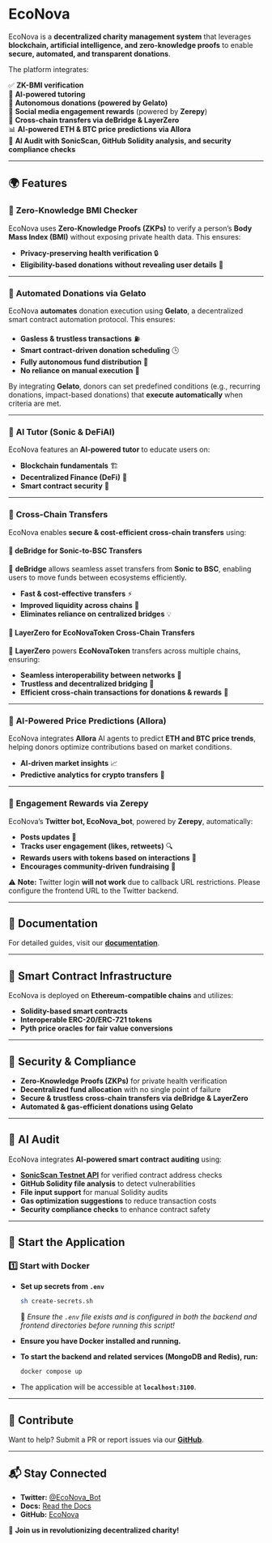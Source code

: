 # EcoNova

EcoNova is a **decentralized charity management system** that leverages **blockchain, artificial intelligence, and zero-knowledge proofs** to enable **secure, automated, and transparent donations**.

The platform integrates:

✅ **ZK-BMI verification**  
🤖 **AI-powered tutoring**  
💸 **Autonomous donations (powered by Gelato)**  
📢 **Social media engagement rewards** (powered by **Zerepy**)  
🔁 **Cross-chain transfers via deBridge & LayerZero**  
📊 **AI-powered ETH & BTC price predictions via Allora**  
🤖 **AI Audit with SonicScan, GitHub Solidity analysis, and security compliance checks**

---

## 🌍 **Features**

### 🔹 **Zero-Knowledge BMI Checker**

EcoNova uses **Zero-Knowledge Proofs (ZKPs)** to verify a person’s **Body Mass Index (BMI)** without exposing private health data. This ensures:

- **Privacy-preserving health verification** 🔒
- **Eligibility-based donations without revealing user details** 🏥

---

### 🔹 **Automated Donations via Gelato**

EcoNova **automates** donation execution using **Gelato**, a decentralized smart contract automation protocol. This ensures:

- **Gasless & trustless transactions** ⛽
- **Smart contract-driven donation scheduling** 🕒
- **Fully autonomous fund distribution** 💸
- **No reliance on manual execution** 🚀

By integrating **Gelato**, donors can set predefined conditions (e.g., recurring donations, impact-based donations) that **execute automatically** when criteria are met.

---

### 🔹 **AI Tutor (Sonic & DeFiAI)**

EcoNova features an **AI-powered tutor** to educate users on:

- **Blockchain fundamentals** 🏗️
- **Decentralized Finance (DeFi)** 💱
- **Smart contract security** 🔐

---

### 🔹 **Cross-Chain Transfers**

EcoNova enables **secure & cost-efficient cross-chain transfers** using:

#### 🔀 **deBridge for Sonic-to-BSC Transfers**

💱 **deBridge** allows seamless asset transfers from **Sonic to BSC**, enabling users to move funds between ecosystems efficiently.

- **Fast & cost-effective transfers** ⚡
- **Improved liquidity across chains** 🔄
- **Eliminates reliance on centralized bridges** 💡

#### 🔀 **LayerZero for EcoNovaToken Cross-Chain Transfers**

🌉 **LayerZero** powers **EcoNovaToken** transfers across multiple chains, ensuring:

- **Seamless interoperability between networks** 🔗
- **Trustless and decentralized bridging** 🏦
- **Efficient cross-chain transactions for donations & rewards** 💸

---

### 🔹 **AI-Powered Price Predictions (Allora)**

EcoNova integrates **Allora** AI agents to predict **ETH and BTC price trends**, helping donors optimize contributions based on market conditions.

- **AI-driven market insights** 📈
- **Predictive analytics for crypto transfers** 🧠

---

### 🔹 **Engagement Rewards via Zerepy**

EcoNova’s **Twitter bot, EcoNova_bot**, powered by **Zerepy**, automatically:

- **Posts updates** 📢
- **Tracks user engagement (likes, retweets)** 🔍
- **Rewards users with tokens based on interactions** 🎁
- **Encourages community-driven fundraising** 🤝

⚠️ **Note:** Twitter login **will not work** due to callback URL restrictions. Please configure the frontend URL to the Twitter backend.

---

## 📜 **Documentation**

For detailed guides, visit our **[documentation](https://econovadocs.vercel.app/)**.

---

## 📡 **Smart Contract Infrastructure**

EcoNova is deployed on **Ethereum-compatible chains** and utilizes:

- **Solidity-based smart contracts**
- **Interoperable ERC-20/ERC-721 tokens**
- **Pyth price oracles for fair value conversions**

---

## 🔐 **Security & Compliance**

- **Zero-Knowledge Proofs (ZKPs)** for private health verification
- **Decentralized fund allocation** with no single point of failure
- **Secure & trustless cross-chain transfers via deBridge & LayerZero**
- **Automated & gas-efficient donations using Gelato**

---

## 🤖 **AI Audit**

EcoNova integrates **AI-powered smart contract auditing** using:

- **[SonicScan Testnet API](https://api-testnet.sonicscan.org)** for verified contract address checks
- **GitHub Solidity file analysis** to detect vulnerabilities
- **File input support** for manual Solidity audits
- **Gas optimization suggestions** to reduce transaction costs
- **Security compliance checks** to enhance contract safety

---

## 🚀 **Start the Application**

### 1️⃣ **Start with Docker**

- **Set up secrets from `.env`**

  ```sh
  sh create-secrets.sh
  ```

  📌 _Ensure the `.env` file exists and is configured in both the backend and frontend directories before running this script!_

- **Ensure you have Docker installed and running.**
- **To start the backend and related services (MongoDB and Redis), run:**

  ```bash
  docker compose up
  ```

- The application will be accessible at **`localhost:3100`**.

---

## 🤝 **Contribute**

Want to help? Submit a PR or report issues via our **[GitHub](https://github.com/Imdavyking/econova/)**.

---

## 📬 **Stay Connected**

- **Twitter:** [@EcoNova_Bot](https://x.com/EcoNova_Bot)
- **Docs:** [Read the Docs](https://econovadocs.vercel.app/)
- **GitHub:** [EcoNova](https://github.com/Imdavyking/econova/)

🚀 **Join us in revolutionizing decentralized charity!**
